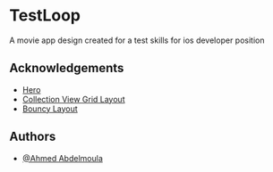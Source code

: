 
# TestLoop

A movie app design created for a test skills for ios developer position


## Acknowledgements

 - [Hero](https://github.com/HeroTransitions/Hero)
 - [Collection View Grid Layout](https://github.com/Digipolitan/collection-view-grid-layout)
 - [Bouncy Layout](https://github.com/roberthein/BouncyLayout)

  

## Authors

- [@Ahmed Abdelmoula](https://github.com/ahmedabdelmoula)
